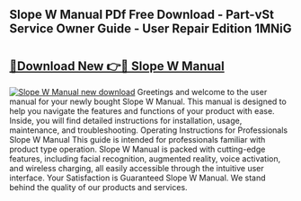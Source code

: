 ## Slope W Manual PDf Free Download - Part-vSt Service Owner Guide - User Repair Edition 1MNiG

# <h2><a href="http://bc15734.oget.top/?id=Slope+W+Manual">🔗Download New 👉🔴 Slope W Manual</a></h2>

[![Slope W Manual new download](https://i.imgur.com/5g1atiW.png)](http://bc15734.oget.top/?id=Slope+W+Manual)
Greetings and welcome to the user manual for your newly bought Slope W Manual. This manual is designed to help you navigate the features and functions of your product with ease. Inside, you will find detailed instructions for installation, usage, maintenance, and troubleshooting. Operating Instructions for Professionals Slope W Manual This guide is intended for professionals familiar with product type operation. Slope W Manual is packed with cutting-edge features, including facial recognition, augmented reality, voice activation, and wireless charging, all easily accessible through the intuitive user interface. Your Satisfaction is Guaranteed Slope W Manual. We stand behind the quality of our products and services.
